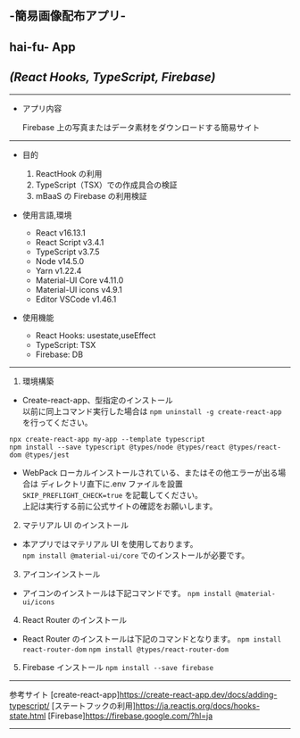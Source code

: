 ## -簡易画像配布アプリ-

## hai-fu- App

## _(React Hooks, TypeScript, Firebase)_

---

- アプリ内容

  Firebase 上の写真またはデータ素材をダウンロードする簡易サイト<br>

---

- 目的

  1. ReactHook の利用
  2. TypeScript（TSX）での作成具合の検証
  3. mBaaS の Firebase の利用検証

- 使用言語,環境

  - React v16.13.1
  - React Script v3.4.1
  - TypeScript v3.7.5
  - Node v14.5.0
  - Yarn v1.22.4
  - Material-UI Core v4.11.0
  - Material-UI icons v4.9.1
  - Editor VSCode v1.46.1

- 使用機能

  - React Hooks: usestate,useEffect
  - TypeScript: TSX
  - Firebase: DB

---

1. 環境構築

- Create-react-app、型指定のインストール<br>
  以前に同上コマンド実行した場合は `npm uninstall -g create-react-app` を行ってください。

```
npx create-react-app my-app --template typescript
npm install --save typescript @types/node @types/react @types/react-dom @types/jest
```

- WebPack ローカルインストールされている、またはその他エラーが出る場合は
  ディレクトリ直下に.env ファイルを設置<br>
  `SKIP_PREFLIGHT_CHECK=true` を記載してください。<br>
  上記は実行する前に公式サイトの確認をお願いします。<br>

2. マテリアル UI のインストール

- 本アプリではマテリアル UI を使用しております。<br>
  `npm install @material-ui/core` でのインストールが必要です。

3. アイコンインストール

- アイコンのインストールは下記コマンドです。
  `npm install @material-ui/icons`

4. React Router のインストール

- React Router のインストールは下記のコマンドとなります。
  `npm install react-router-dom`
  `npm install @types/react-router-dom`

5. Firebase インストール
   `npm install --save firebase`

---

参考サイト
[create-react-app]https://create-react-app.dev/docs/adding-typescript/
[ステートフックの利用]https://ja.reactjs.org/docs/hooks-state.html
[Firebase]https://firebase.google.com/?hl=ja

---
